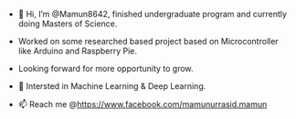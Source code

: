 - 👋 Hi, I’m @Mamun8642, finished undergraduate program and currently doing Masters of Science.
- Worked on some researched based project based on Microcontroller like Arduino and Raspberry Pie.
- Looking forward for more opportunity to grow. 
- 👀 Intersted in Machine Learning & Deep Learning.
  
- 📫 Reach me @https://www.facebook.com/mamunurrasid.mamun



<!---
Mamun8642/Mamun8642 is a ✨ special ✨ repository because its `README.md` (this file) appears on your GitHub profile.
You can click the Preview link to take a look at your changes.
--->
